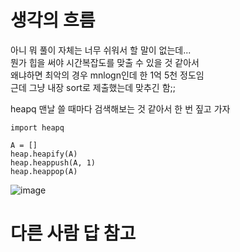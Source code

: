 # 생각의 흐름
아니 뭐 풀이 자체는 너무 쉬워서 할 말이 없는데...<br>
뭔가 힙을 써야 시간복잡도를 맞출 수 있을 것 같아서<br>
왜냐하면 최악의 경우 mnlogn인데 한 1억 5천 정도임<br>
근데 그냥 내장 sort로 제출했는데 맞추긴 함;;<br>

heapq 맨날 쓸 때마다 검색해보는 것 같아서 한 번 짚고 가자<br>
```
import heapq

A = []
heap.heapify(A)
heap.heappush(A, 1)
heap.heappop(A)
```

![image](https://github.com/user-attachments/assets/4ae76d00-8f08-4ceb-8416-85ba5d11c7fa)


# 다른 사람 답 참고
